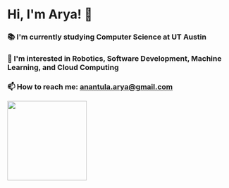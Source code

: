 # Hi, I'm Arya! 👋
### 📚 I'm currently studying Computer Science at UT Austin
### 💭 I'm interested in Robotics, Software Development, Machine Learning, and Cloud Computing
### 📫 How to reach me: anantula.arya@gmail.com

<img height="180em" src="https://github-readme-stats.vercel.app/api?username=Arya333&show_icons=true&hide_border=true&&count_private=true&include_all_commits=true" />

<!--
**Arya333/Arya333** is a ✨ _special_ ✨ repository because its `README.md` (this file) appears on your GitHub profile.

Here are some ideas to get you started:

- 🔭 I’m currently working on ...
- 🌱 I’m currently learning ...
- 👯 I’m looking to collaborate on ...
- 🤔 I’m looking for help with ...
- 💬 Ask me about ...
- 📫 How to reach me: ...
- 😄 Pronouns: ...
- ⚡ Fun fact: ...
-->
